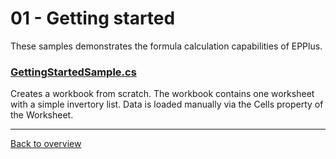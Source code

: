 ﻿# 01 - Getting started
These samples demonstrates the formula calculation capabilities of EPPlus.

### [GettingStartedSample.cs](GettingStartedSample.cs)
Creates a workbook from scratch. The workbook contains one worksheet with a simple invertory list.
Data is loaded manually via the Cells property of the Worksheet.

---
[Back to overview](/SampleApp.Core/Readme.md)
